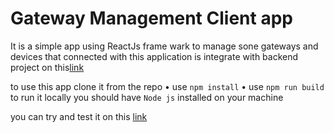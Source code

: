 # Gateway Management Client app
It is a simple app using ReactJs frame wark to manage sone gateways and devices that connected with
this application is integrate with backend project on this[link](https://github.com/arahman1983/gatway_mongo)

to use this app clone it from the repo
  • use ``npm install``
  • use ``npm run build``
  to run it locally you should have ``Node js`` installed on your machine 


you can try and test it on this [link]()